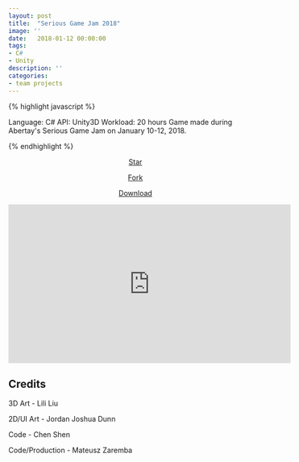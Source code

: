 ```yaml
---
layout: post
title:  "Serious Game Jam 2018"
image: ''
date:   2018-01-12 00:00:00
tags:
- C#
- Unity
description: ''
categories:
- team projects
---
```


{% highlight javascript %}

Language: C#
API: Unity3D
Workload: 20 hours
Game made during Abertay's Serious Game Jam on January 10-12, 2018.

{% endhighlight %}

<!-- BUTTONS -->
<center>
<body>

<!-- Place this tag where you want the button to render. -->
<a class="github-button" href="https://github.com/xyskin/Chemistry-Game-Jam" data-icon="octicon-star" aria-label="Star xyskin/Chemistry-Game-Jam on GitHub">Star</a>

<!-- Place this tag where you want the button to render. -->
<a class="github-button" href="https://github.com/xyskin/Chemistry-Game-Jam/fork" data-icon="octicon-repo-forked" aria-label="Fork xyskin/Chemistry-Game-Jam on GitHub">Fork</a>
<!-- Place this tag where you want the button to render. -->
<a class="github-button" href="https://github.com/xyskin/Chemistry-Game-Jam/archive/master.zip" data-icon="octicon-cloud-download" aria-label="Download xyskin/Chemistry-Game-Jam on GitHub">Download</a>

<!-- Place this tag in your head or just before your close body tag. -->
<script async defer src="https://buttons.github.io/buttons.js"></script>

</body>
</center>

<center>
<iframe 
width="560" height="315" 
src="https://www.youtube.com/embed/G7QTE65uGhw" 
frameborder="0" 
allow="accelerometer; 
autoplay; 
encrypted-media; 
gyroscope; 
picture-in-picture" 
allowfullscreen>
</iframe>
</center>

## Credits

3D Art - Lili Liu

2D/UI Art - Jordan Joshua Dunn

Code - Chen Shen 

Code/Production - Mateusz Zaremba